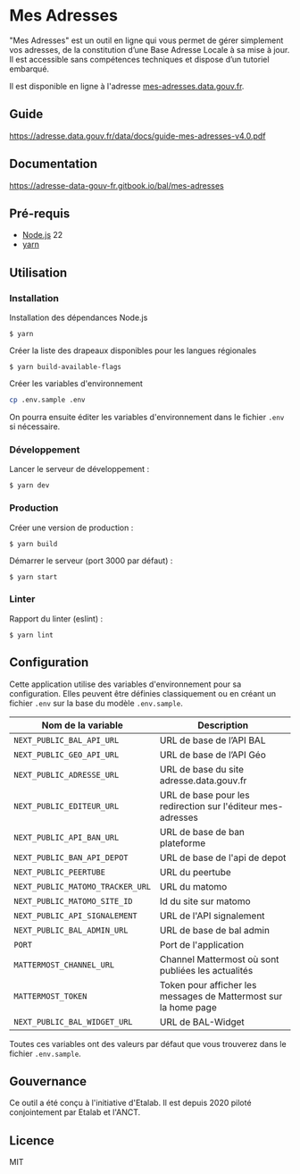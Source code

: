 # Mes Adresses

"Mes Adresses" est un outil en ligne qui vous permet de gérer simplement vos adresses, de la constitution d’une Base Adresse Locale à sa mise à jour. Il est accessible sans compétences techniques et dispose d’un tutoriel embarqué.

Il est disponible en ligne à l'adresse [mes-adresses.data.gouv.fr](https://mes-adresses.data.gouv.fr).

## Guide

https://adresse.data.gouv.fr/data/docs/guide-mes-adresses-v4.0.pdf

## Documentation

https://adresse-data-gouv-fr.gitbook.io/bal/mes-adresses

## Pré-requis

- [Node.js](https://nodejs.org) 22
- [yarn](https://www.yarnpkg.com)

## Utilisation

### Installation

Installation des dépendances Node.js

```
$ yarn
```

Créer la liste des drapeaux disponibles pour les langues régionales

```
$ yarn build-available-flags
```

Créer les variables d'environnement

```bash
cp .env.sample .env
```

On pourra ensuite éditer les variables d'environnement dans le fichier `.env` si nécessaire.

### Développement

Lancer le serveur de développement :

```
$ yarn dev
```

### Production

Créer une version de production :

```
$ yarn build
```

Démarrer le serveur (port 3000 par défaut) :

```
$ yarn start
```

### Linter

Rapport du linter (eslint) :

```
$ yarn lint
```

## Configuration

Cette application utilise des variables d'environnement pour sa configuration.
Elles peuvent être définies classiquement ou en créant un fichier `.env` sur la base du modèle `.env.sample`.

| Nom de la variable               | Description                                                     |
| -------------------------------- | --------------------------------------------------------------- |
| `NEXT_PUBLIC_BAL_API_URL`        | URL de base de l’API BAL                                        |
| `NEXT_PUBLIC_GEO_API_URL`        | URL de base de l’API Géo                                        |
| `NEXT_PUBLIC_ADRESSE_URL`        | URL de base du site adresse.data.gouv.fr                        |
| `NEXT_PUBLIC_EDITEUR_URL`        | URL de base pour les redirection sur l'éditeur mes-adresses     |
| `NEXT_PUBLIC_API_BAN_URL`        | URL de base de ban plateforme                                   |
| `NEXT_PUBLIC_BAN_API_DEPOT`      | URL de base de l'api de depot                                   |
| `NEXT_PUBLIC_PEERTUBE`           | URL du peertube                                                 |
| `NEXT_PUBLIC_MATOMO_TRACKER_URL` | URL du matomo                                                   |
| `NEXT_PUBLIC_MATOMO_SITE_ID`     | Id du site sur matomo                                           |
| `NEXT_PUBLIC_API_SIGNALEMENT`    | URL de l'API signalement                                        |
| `NEXT_PUBLIC_BAL_ADMIN_URL`      | URL de base de bal admin                                        |
| `PORT`                           | Port de l'application                                           |
| `MATTERMOST_CHANNEL_URL`         | Channel Mattermost où sont publiées les actualités              |
| `MATTERMOST_TOKEN`               | Token pour afficher les messages de Mattermost sur la home page |
| `NEXT_PUBLIC_BAL_WIDGET_URL`     | URL de BAL-Widget                                               |

Toutes ces variables ont des valeurs par défaut que vous trouverez dans le fichier `.env.sample`.

## Gouvernance

Ce outil a été conçu à l'initiative d'Etalab. Il est depuis 2020 piloté conjointement par Etalab et l'ANCT.

## Licence

MIT
